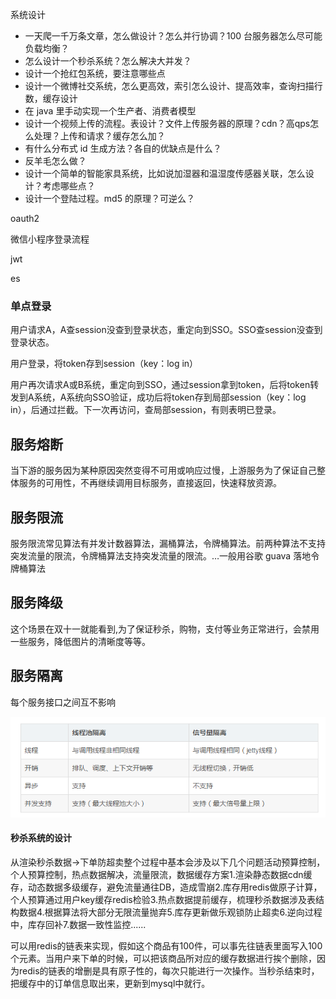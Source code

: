 系统设计

- 一天爬一千万条文章，怎么做设计？怎么并行协调？100 台服务器怎么尽可能负载均衡？ 
- 怎么设计一个秒杀系统？怎么解决大并发？ 
- 设计一个抢红包系统，要注意哪些点 
- 设计一个微博社交系统，怎么更高效，索引怎么设计、提高效率，查询扫描行数，缓存设计 
- 在 java 里手动实现一个生产者、消费者模型 
- 设计一个视频上传的流程。表设计？文件上传服务器的原理？cdn？高qps怎么处理？上传和请求？缓存怎么加？ 
- 有什么分布式 id 生成方法？各自的优缺点是什么？ 
- 反羊毛怎么做？ 
- 设计一个简单的智能家具系统，比如说加湿器和温湿度传感器关联，怎么设计？考虑哪些点？ 
- 设计一个登陆过程。md5 的原理？可逆么？



oauth2

微信小程序登录流程

jwt

es

### 单点登录

用户请求A，A查session没查到登录状态，重定向到SSO。SSO查session没查到登录状态。

用户登录，将token存到session（key：log in）

用户再次请求A或B系统，重定向到SSO，通过session拿到token，后将token转发到A系统，A系统向SSO验证，成功后将token存到局部session（key：log in），后通过拦截。下一次再访问，查局部session，有则表明已登录。

## 服务熔断

当下游的服务因为某种原因突然变得不可用或响应过慢，上游服务为了保证自己整体服务的可用性，不再继续调用目标服务，直接返回，快速释放资源。

## 服务限流

服务限流常见算法有并发计数器算法，漏桶算法，令牌桶算法。前两种算法不支持突发流量的限流，令牌桶算法支持突发流量的限流。…一般用谷歌 guava 落地令牌桶算法

## 服务降级

这个场景在双十一就能看到,为了保证秒杀，购物，支付等业务正常进行，会禁用一些服务，降低图片的清晰度等等。

## 服务隔离

每个服务接口之间互不影响

![](\md\88.png)

#### 秒杀系统的设计

从渲染秒杀数据->下单防超卖整个过程中基本会涉及以下几个问题活动预算控制，个人预算控制，热点数据解决，流量限流，数据缓存方案1.渲染静态数据cdn缓存，动态数据多级缓存，避免流量通往DB，造成雪崩2.库存用redis做原子计算，个人预算通过用户key缓存redis检验3.热点数据提前缓存，梳理秒杀数据涉及表结构数据4.根据算法将大部分无限流量抛弃5.库存更新做乐观锁防止超卖6.逆向过程中，库存回补7.数据一致性监控......



可以用redis的链表来实现，假如这个商品有100件，可以事先往链表里面写入100个元素。当用户来下单的时候，可以把该商品所对应的缓存数据进行挨个删除，因为redis的链表的增删是具有原子性的，每次只能进行一次操作。当秒杀结束时，把缓存中的订单信息取出来，更新到mysql中就行。







